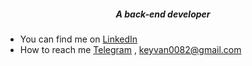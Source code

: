 <h5 align="center">A back-end developer</h5>

- You can find me on [LinkedIn](https://www.linkedin.com/in/keivan-sf-529860230/)
- How to reach me [Telegram](https://github.com/Keivan-sf) , keyvan0082@gmail.com
